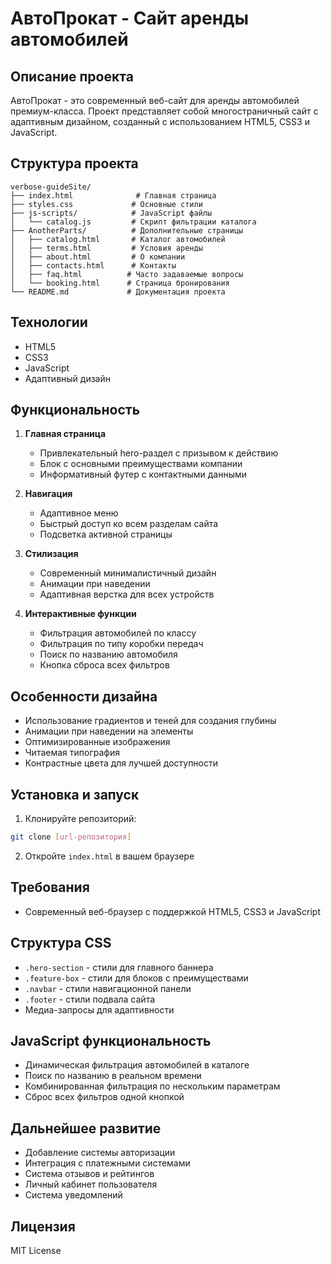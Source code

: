 # АвтоПрокат - Сайт аренды автомобилей

## Описание проекта
АвтоПрокат - это современный веб-сайт для аренды автомобилей премиум-класса. Проект представляет собой многостраничный сайт с адаптивным дизайном, созданный с использованием HTML5, CSS3 и JavaScript.

## Структура проекта
```
verbose-guideSite/
├── index.html              # Главная страница
├── styles.css             # Основные стили
├── js-scripts/            # JavaScript файлы
│   └── catalog.js         # Скрипт фильтрации каталога
├── AnotherParts/          # Дополнительные страницы
│   ├── catalog.html       # Каталог автомобилей
│   ├── terms.html         # Условия аренды
│   ├── about.html         # О компании
│   ├── contacts.html      # Контакты
│   ├── faq.html          # Часто задаваемые вопросы
│   └── booking.html      # Страница бронирования
└── README.md             # Документация проекта
```

## Технологии
- HTML5
- CSS3
- JavaScript
- Адаптивный дизайн

## Функциональность
1. **Главная страница**
   - Привлекательный hero-раздел с призывом к действию
   - Блок с основными преимуществами компании
   - Информативный футер с контактными данными

2. **Навигация**
   - Адаптивное меню
   - Быстрый доступ ко всем разделам сайта
   - Подсветка активной страницы

3. **Стилизация**
   - Современный минималистичный дизайн
   - Анимации при наведении
   - Адаптивная верстка для всех устройств

4. **Интерактивные функции**
   - Фильтрация автомобилей по классу
   - Фильтрация по типу коробки передач
   - Поиск по названию автомобиля
   - Кнопка сброса всех фильтров

## Особенности дизайна
- Использование градиентов и теней для создания глубины
- Анимации при наведении на элементы
- Оптимизированные изображения
- Читаемая типография
- Контрастные цвета для лучшей доступности

## Установка и запуск
1. Клонируйте репозиторий:
```bash
git clone [url-репозитория]
```

2. Откройте `index.html` в вашем браузере

## Требования
- Современный веб-браузер с поддержкой HTML5, CSS3 и JavaScript

## Структура CSS
- `.hero-section` - стили для главного баннера
- `.feature-box` - стили для блоков с преимуществами
- `.navbar` - стили навигационной панели
- `.footer` - стили подвала сайта
- Медиа-запросы для адаптивности

## JavaScript функциональность
- Динамическая фильтрация автомобилей в каталоге
- Поиск по названию в реальном времени
- Комбинированная фильтрация по нескольким параметрам
- Сброс всех фильтров одной кнопкой

## Дальнейшее развитие
- Добавление системы авторизации
- Интеграция с платежными системами
- Система отзывов и рейтингов
- Личный кабинет пользователя
- Система уведомлений

## Лицензия
MIT License
